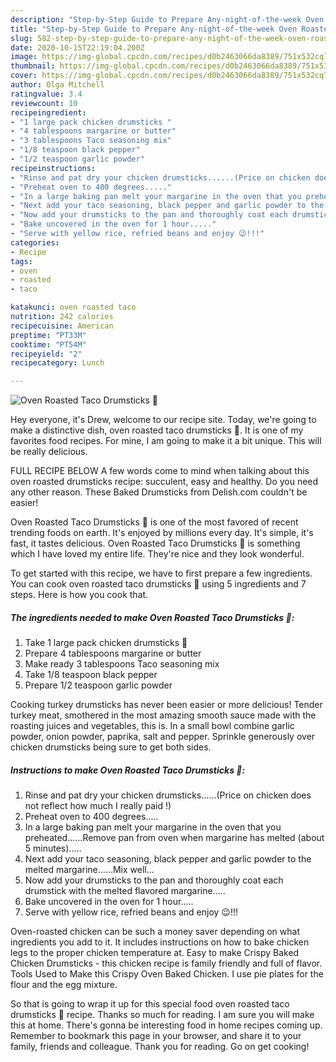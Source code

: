 ```yaml
---
description: "Step-by-Step Guide to Prepare Any-night-of-the-week Oven Roasted Taco Drumsticks 🍗"
title: "Step-by-Step Guide to Prepare Any-night-of-the-week Oven Roasted Taco Drumsticks 🍗"
slug: 582-step-by-step-guide-to-prepare-any-night-of-the-week-oven-roasted-taco-drumsticks
date: 2020-10-15T22:19:04.200Z
image: https://img-global.cpcdn.com/recipes/d0b2463066da8389/751x532cq70/oven-roasted-taco-drumsticks-🍗-recipe-main-photo.jpg
thumbnail: https://img-global.cpcdn.com/recipes/d0b2463066da8389/751x532cq70/oven-roasted-taco-drumsticks-🍗-recipe-main-photo.jpg
cover: https://img-global.cpcdn.com/recipes/d0b2463066da8389/751x532cq70/oven-roasted-taco-drumsticks-🍗-recipe-main-photo.jpg
author: Olga Mitchell
ratingvalue: 3.4
reviewcount: 10
recipeingredient:
- "1 large pack chicken drumsticks "
- "4 tablespoons margarine or butter"
- "3 tablespoons Taco seasoning mix"
- "1/8 teaspoon black pepper"
- "1/2 teaspoon garlic powder"
recipeinstructions:
- "Rinse and pat dry your chicken drumsticks......(Price on chicken does not reflect how much I really paid !)"
- "Preheat oven to 400 degrees....."
- "In a large baking pan melt your margarine in the oven that you preheated......Remove pan from oven when margarine has melted (about 5 minutes)....."
- "Next add your taco seasoning, black pepper and garlic powder to the melted margarine......Mix well..."
- "Now add your drumsticks to the pan and thoroughly coat each drumstick with the melted flavored margarine....."
- "Bake uncovered in the oven for 1 hour....."
- "Serve with yellow rice, refried beans and enjoy 😉!!!"
categories:
- Recipe
tags:
- oven
- roasted
- taco

katakunci: oven roasted taco 
nutrition: 242 calories
recipecuisine: American
preptime: "PT33M"
cooktime: "PT54M"
recipeyield: "2"
recipecategory: Lunch

---
```



![Oven Roasted Taco Drumsticks 🍗](https://img-global.cpcdn.com/recipes/d0b2463066da8389/751x532cq70/oven-roasted-taco-drumsticks-🍗-recipe-main-photo.jpg)

Hey everyone, it's Drew, welcome to our recipe site. Today, we're going to make a distinctive dish, oven roasted taco drumsticks 🍗. It is one of my favorites food recipes. For mine, I am going to make it a bit unique. This will be really delicious.

FULL RECIPE BELOW A few words come to mind when talking about this oven roasted drumsticks recipe: succulent, easy and healthy. Do you need any other reason. These Baked Drumsticks from Delish.com couldn&#39;t be easier!

Oven Roasted Taco Drumsticks 🍗 is one of the most favored of recent trending foods on earth. It's enjoyed by millions every day. It's simple, it's fast, it tastes delicious. Oven Roasted Taco Drumsticks 🍗 is something which I have loved my entire life. They're nice and they look wonderful.


To get started with this recipe, we have to first prepare a few ingredients. You can cook oven roasted taco drumsticks 🍗 using 5 ingredients and 7 steps. Here is how you cook that.

<!--inarticleads1-->

##### The ingredients needed to make Oven Roasted Taco Drumsticks 🍗:

1. Take 1 large pack chicken drumsticks 🍗
1. Prepare 4 tablespoons margarine or butter
1. Make ready 3 tablespoons Taco seasoning mix
1. Take 1/8 teaspoon black pepper
1. Prepare 1/2 teaspoon garlic powder


Cooking turkey drumsticks has never been easier or more delicious! Tender turkey meat, smothered in the most amazing smooth sauce made with the roasting juices and vegetables, this is. In a small bowl combine garlic powder, onion powder, paprika, salt and pepper. Sprinkle generously over chicken drumsticks being sure to get both sides. 

<!--inarticleads2-->

##### Instructions to make Oven Roasted Taco Drumsticks 🍗:

1. Rinse and pat dry your chicken drumsticks......(Price on chicken does not reflect how much I really paid !)
1. Preheat oven to 400 degrees.....
1. In a large baking pan melt your margarine in the oven that you preheated......Remove pan from oven when margarine has melted (about 5 minutes).....
1. Next add your taco seasoning, black pepper and garlic powder to the melted margarine......Mix well...
1. Now add your drumsticks to the pan and thoroughly coat each drumstick with the melted flavored margarine.....
1. Bake uncovered in the oven for 1 hour.....
1. Serve with yellow rice, refried beans and enjoy 😉!!!


Oven-roasted chicken can be such a money saver depending on what ingredients you add to it. It includes instructions on how to bake chicken legs to the proper chicken temperature at. Easy to make Crispy Baked Chicken Drumsticks - this chicken recipe is family friendly and full of flavor. Tools Used to Make this Crispy Oven Baked Chicken. I use pie plates for the flour and the egg mixture. 

So that is going to wrap it up for this special food oven roasted taco drumsticks 🍗 recipe. Thanks so much for reading. I am sure you will make this at home. There's gonna be interesting food in home recipes coming up. Remember to bookmark this page in your browser, and share it to your family, friends and colleague. Thank you for reading. Go on get cooking!
